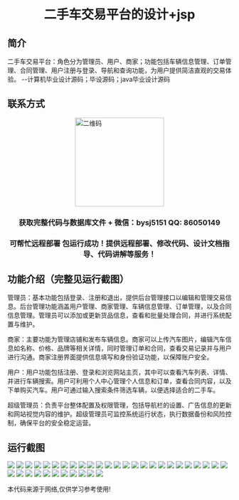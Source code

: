<p><h1 align="center">二手车交易平台的设计+jsp</h1></p>

## 简介
二手车交易平台：角色分为管理员、用户、商家；功能包括车辆信息管理、订单管理、合同管理、用户注册与登录、导航和查询功能，为用户提供简洁直观的交易体验。    --计算机毕业设计源码；毕设源码；java毕业设计源码


## 联系方式
<img src="https://bs-1329754181.cos.ap-shanghai.myqcloud.com/wx.jpg" alt="二维码" style="display: block; margin: 0 auto;" width="200px">
<p><h3 align="center">获取完整代码与数据库文件 + 微信：bysj5151 QQ: 86050149</h3></p>
<p><h3 align="center">可帮忙远程部署 包运行成功！提供远程部署、修改代码、设计文档指导、代码讲解等服务！</h3></p>

## 功能介绍（完整见运行截图）
管理员：基本功能包括登录、注册和退出，提供后台管理接口以编辑和管理交易信息。后台管理功能涵盖用户管理、商家管理、车辆信息管理、订单管理，以及合同信息管理。管理员可以添加或更新货品信息，查看和批量处理合同，并进行系统配置与维护。

商家：主要功能为管理店铺和发布车辆信息。商家可以上传汽车图片，编辑汽车信息如名称、价格、品牌等相关详情，同时管理订单和合同，查看交易记录并与用户进行沟通。商家注册界面提供信息填写和身份验证功能，以保障账户安全。

用户：用户功能包括注册、登录和浏览网站主页，其中可以查看汽车列表、详情、并进行车辆搜索。用户可利用个人中心管理个人信息和订单，查看合同内容，以及下单购买汽车。用户可通过输入搜索条件筛选车辆，以便选择适合的二手车。

超级管理员：负责平台整体配置及权限管理，包括导航栏的设置、广告信息的更新和网站视觉内容的维护。超级管理员可监控系统运行状态，执行数据备份和风险控制，确保平台的安全稳定运营。


## 运行截图
![](https://bs-1329754181.cos.ap-shanghai.myqcloud.com/ssm/UsedCarTradingPlatform/img/001.jpg)
![](https://bs-1329754181.cos.ap-shanghai.myqcloud.com/ssm/UsedCarTradingPlatform/img/002.jpg)
![](https://bs-1329754181.cos.ap-shanghai.myqcloud.com/ssm/UsedCarTradingPlatform/img/003.jpg)
![](https://bs-1329754181.cos.ap-shanghai.myqcloud.com/ssm/UsedCarTradingPlatform/img/004.jpg)
![](https://bs-1329754181.cos.ap-shanghai.myqcloud.com/ssm/UsedCarTradingPlatform/img/005.jpg)
![](https://bs-1329754181.cos.ap-shanghai.myqcloud.com/ssm/UsedCarTradingPlatform/img/006.jpg)
![](https://bs-1329754181.cos.ap-shanghai.myqcloud.com/ssm/UsedCarTradingPlatform/img/007.jpg)
![](https://bs-1329754181.cos.ap-shanghai.myqcloud.com/ssm/UsedCarTradingPlatform/img/008.jpg)
![](https://bs-1329754181.cos.ap-shanghai.myqcloud.com/ssm/UsedCarTradingPlatform/img/009.jpg)
![](https://bs-1329754181.cos.ap-shanghai.myqcloud.com/ssm/UsedCarTradingPlatform/img/010.jpg)
![](https://bs-1329754181.cos.ap-shanghai.myqcloud.com/ssm/UsedCarTradingPlatform/img/011.jpg)
![](https://bs-1329754181.cos.ap-shanghai.myqcloud.com/ssm/UsedCarTradingPlatform/img/012.jpg)
![](https://bs-1329754181.cos.ap-shanghai.myqcloud.com/ssm/UsedCarTradingPlatform/img/013.jpg)
![](https://bs-1329754181.cos.ap-shanghai.myqcloud.com/ssm/UsedCarTradingPlatform/img/014.jpg)
![](https://bs-1329754181.cos.ap-shanghai.myqcloud.com/ssm/UsedCarTradingPlatform/img/015.jpg)
![](https://bs-1329754181.cos.ap-shanghai.myqcloud.com/ssm/UsedCarTradingPlatform/img/016.jpg)
![](https://bs-1329754181.cos.ap-shanghai.myqcloud.com/ssm/UsedCarTradingPlatform/img/017.jpg)
![](https://bs-1329754181.cos.ap-shanghai.myqcloud.com/ssm/UsedCarTradingPlatform/img/018.jpg)
![](https://bs-1329754181.cos.ap-shanghai.myqcloud.com/ssm/UsedCarTradingPlatform/img/019.jpg)
![](https://bs-1329754181.cos.ap-shanghai.myqcloud.com/ssm/UsedCarTradingPlatform/img/020.jpg)
![](https://bs-1329754181.cos.ap-shanghai.myqcloud.com/ssm/UsedCarTradingPlatform/img/021.jpg)
![](https://bs-1329754181.cos.ap-shanghai.myqcloud.com/ssm/UsedCarTradingPlatform/img/022.jpg)
![](https://bs-1329754181.cos.ap-shanghai.myqcloud.com/ssm/UsedCarTradingPlatform/img/023.jpg)
![](https://bs-1329754181.cos.ap-shanghai.myqcloud.com/ssm/UsedCarTradingPlatform/img/024.jpg)
![](https://bs-1329754181.cos.ap-shanghai.myqcloud.com/ssm/UsedCarTradingPlatform/img/025.jpg)
![](https://bs-1329754181.cos.ap-shanghai.myqcloud.com/ssm/UsedCarTradingPlatform/img/026.jpg)
![](https://bs-1329754181.cos.ap-shanghai.myqcloud.com/ssm/UsedCarTradingPlatform/img/027.jpg)
![](https://bs-1329754181.cos.ap-shanghai.myqcloud.com/ssm/UsedCarTradingPlatform/img/028.jpg)
![](https://bs-1329754181.cos.ap-shanghai.myqcloud.com/ssm/UsedCarTradingPlatform/img/029.jpg)
![](https://bs-1329754181.cos.ap-shanghai.myqcloud.com/ssm/UsedCarTradingPlatform/img/030.jpg)
![](https://bs-1329754181.cos.ap-shanghai.myqcloud.com/ssm/UsedCarTradingPlatform/img/031.jpg)
![](https://bs-1329754181.cos.ap-shanghai.myqcloud.com/ssm/UsedCarTradingPlatform/img/032.jpg)
![](https://bs-1329754181.cos.ap-shanghai.myqcloud.com/ssm/UsedCarTradingPlatform/img/033.jpg)
![](https://bs-1329754181.cos.ap-shanghai.myqcloud.com/ssm/UsedCarTradingPlatform/img/034.jpg)
![](https://bs-1329754181.cos.ap-shanghai.myqcloud.com/ssm/UsedCarTradingPlatform/img/035.jpg)
![](https://bs-1329754181.cos.ap-shanghai.myqcloud.com/ssm/UsedCarTradingPlatform/img/036.jpg)

<p>本代码来源于网络,仅供学习参考使用!</p>
